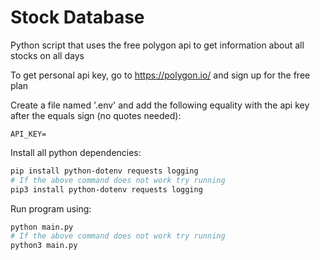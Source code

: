 # Stock Database

Python script that uses the free polygon api to get information about all stocks on all days

To get personal api key, go to https://polygon.io/ and sign up for the free plan

Create a file named '.env' and add the following equality with the api key after the equals sign (no quotes needed):

```dotenv
API_KEY=
```

Install all python dependencies:

```bash
pip install python-dotenv requests logging
# If the above command does not work try running
pip3 install python-dotenv requests logging
```

Run program using:

```bash
python main.py
# If the above command does not work try running
python3 main.py
```
